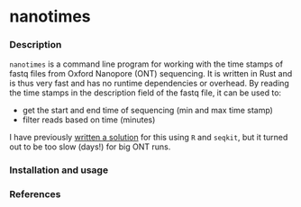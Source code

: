 # nanotimes

### Description

`nanotimes` is a command line program for working with the time stamps of fastq files from 
Oxford Nanopore (ONT) sequencing. It is written in Rust and is thus very fast and has no runtime dependencies or overhead.
By reading the time stamps in the description field of the fastq file, it can be used to:

- get the start and end time of sequencing (min and max time stamp)
- filter reads based on time (minutes)

I have previously [written a solution]() for this using `R` and `seqkit`, but it turned out to be too slow (days!) for big ONT runs.

### Installation and usage

### References